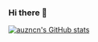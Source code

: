 ### Hi there 👋

<!--
**auzncn/auzncn** is a ✨ _special_ ✨ repository because its `README.md` (this file) appears on your GitHub profile.

Here are some ideas to get you started:

- 🔭 I’m currently working on ...
- 🌱 I’m currently learning ...
- 👯 I’m looking to collaborate on ...
- 🤔 I’m looking for help with ...
- 💬 Ask me about ...
- 📫 How to reach me: ...
- 😄 Pronouns: ...
- ⚡ Fun fact: ...
-->
[![auzncn's GitHub stats](https://github-readme-stats.vercel.app/api?username=auzncn)](https://github.com/auzncn/github-readme-stats)
